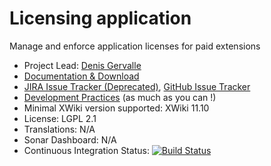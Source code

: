 # Licensing application

Manage and enforce application licenses for paid extensions

* Project Lead: [Denis Gervalle](https://github.com/dgervalle)
* [Documentation & Download](http://store.xwiki.com/xwiki/bin/view/Extension/Licensing+Application)
* [JIRA Issue Tracker (Deprecated)](http://jira.xwikisas.com/browse/LICENSING), [GitHub Issue Tracker](https://github.com/xwikisas/application-licensing/issues)
* [Development Practices](http://dev.xwiki.org/xwiki/bin/view/Community/DevelopmentPractices) (as much as you can !)
* Minimal XWiki version supported: XWiki 11.10
* License: LGPL 2.1
* Translations: N/A 
* Sonar Dashboard: N/A 
* Continuous Integration Status: [![Build Status](http://ci.xwikisas.com/view/All/job/xwikisas/job/application-licensing/job/master/badge/icon)](http://ci.xwikisas.com/view/All/job/xwikisas/job/application-licensing/job/master/)
